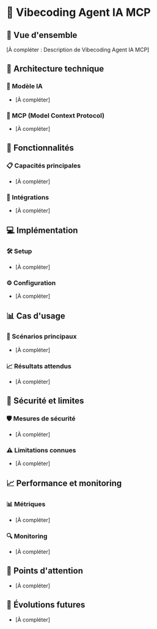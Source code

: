 # 🤖 Vibecoding Agent IA MCP

## 🎯 Vue d'ensemble

[À compléter : Description de Vibecoding Agent IA MCP]

## 🔧 Architecture technique

### 🧠 Modèle IA
- [À compléter]

### 🔌 MCP (Model Context Protocol)
- [À compléter]

## 🚀 Fonctionnalités

### 📋 Capacités principales
- [À compléter]

### 🔗 Intégrations
- [À compléter]

## 💻 Implémentation

### 🛠️ Setup
- [À compléter]

### ⚙️ Configuration
- [À compléter]

## 📊 Cas d'usage

### 🎯 Scénarios principaux
- [À compléter]

### 📈 Résultats attendus
- [À compléter]

## 🔐 Sécurité et limites

### 🛡️ Mesures de sécurité
- [À compléter]

### ⚠️ Limitations connues
- [À compléter]

## 📈 Performance et monitoring

### 📊 Métriques
- [À compléter]

### 🔍 Monitoring
- [À compléter]

## 🚨 Points d'attention
- [À compléter]

## 🔄 Évolutions futures
- [À compléter] 